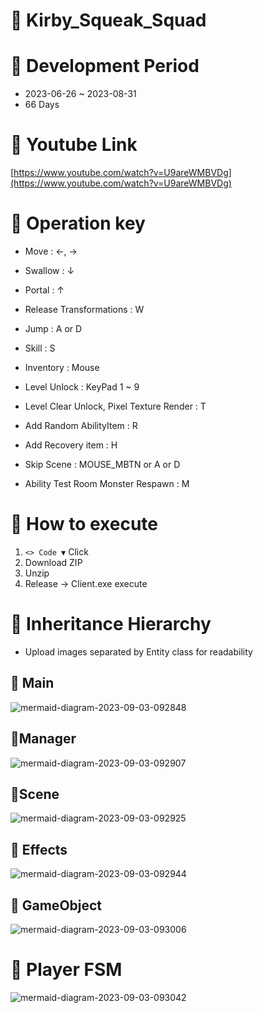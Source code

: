 # 📌 Kirby_Squeak_Squad 

# 📍 Development Period

- 2023-06-26 ~ 2023-08-31
- 66 Days

# 📍 Youtube Link

[https://www.youtube.com/watch?v=U9areWMBVDg](https://www.youtube.com/watch?v=U9areWMBVDg)

# 📍 Operation key

- Move : ←, →
- Swallow : ↓ 
- Portal : ↑

- Release Transformations : W
- Jump : A or D
- Skill : S

- Inventory : Mouse
- Level Unlock : KeyPad 1 ~ 9
- Level Clear Unlock, Pixel Texture Render : T

- Add Random AbilityItem : R
- Add Recovery item : H

- Skip Scene : MOUSE_MBTN or A or D
- Ability Test Room Monster Respawn : M

# 📍 How to execute

1. `<> Code ▼` Click
2. Download ZIP
3. Unzip
4. Release → Client.exe execute

# 📍 Inheritance Hierarchy

- Upload images separated by Entity class for readability

## 🌱 Main

![mermaid-diagram-2023-09-03-092848](https://github.com/devJSY/Kirby_Squeak_Squad/assets/90514882/cf89a958-e6fa-4c7d-83d0-1d54643ece95)

## 🌱Manager

![mermaid-diagram-2023-09-03-092907](https://github.com/devJSY/Kirby_Squeak_Squad/assets/90514882/eb79394b-134c-42fa-bdab-a147882ba83e)

## 🌱Scene

![mermaid-diagram-2023-09-03-092925](https://github.com/devJSY/Kirby_Squeak_Squad/assets/90514882/785ad85e-edd1-4c40-b843-4994cb758e7c)

## 🌱 Effects

![mermaid-diagram-2023-09-03-092944](https://github.com/devJSY/Kirby_Squeak_Squad/assets/90514882/2f4711c6-b215-4e9b-8eea-bdeb2f70f3d2)

## 🌱 GameObject

![mermaid-diagram-2023-09-03-093006](https://github.com/devJSY/Kirby_Squeak_Squad/assets/90514882/b924195a-e995-4dc1-9c6a-5ce5e14fc936)

# 📍 Player FSM 

![mermaid-diagram-2023-09-03-093042](https://github.com/devJSY/Kirby_Squeak_Squad/assets/90514882/4033824c-4b1b-4265-82a3-ddda01f7b703)

